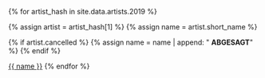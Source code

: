 {% for artist_hash in site.data.artists.2019 %}

{% assign artist = artist_hash[1] %}
{% assign name = artist.short_name %}

{% if artist.cancelled %}
{% assign name = name | append: " <b>ABGESAGT</b>" %}
{% endif %}

<a href="/artists#{{artist_hash[0]}}">{{ name }}</a>
{% endfor %}
